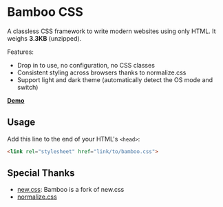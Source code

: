 # Bamboo CSS

A classless CSS framework to write modern websites using only HTML. It weighs **3.3KB** (unzipped).

Features:

- Drop in to use, no configuration, no CSS classes
- Consistent styling across browsers thanks to normalize.css
- Support light and dark theme (automatically detect the OS mode and switch)

**[Demo](https://rilwis.github.io/bamboo/demo.html)**

## Usage

Add this line to the end of your HTML's `<head>`:

```html
<link rel="stylesheet" href="link/to/bamboo.css">
```

## Special Thanks
- [new.css](https://github.com/xz/new.css): Bamboo is a fork of new.css
- [normalize.css](https://github.com/necolas/normalize.css/)